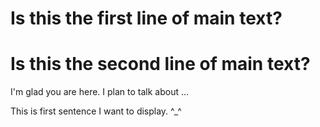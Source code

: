 
# Is this the first line of main text?
# Is this the second line of main text?

I'm glad you are here. I plan to talk about ...

This is first sentence I want to display. ^_^
